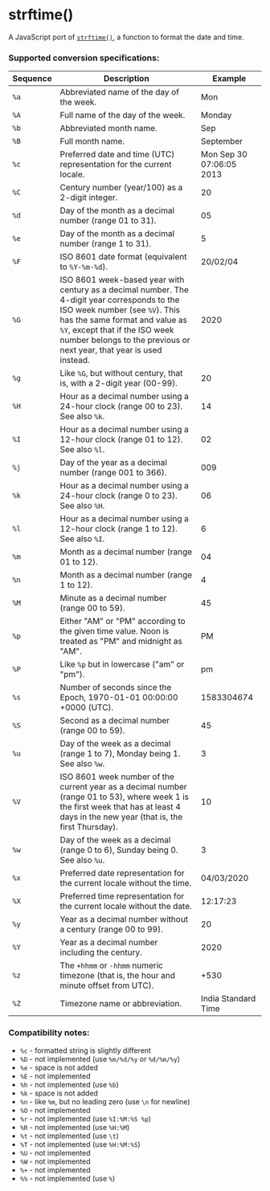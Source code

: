# strftime()
A JavaScript port of [`strftime()`](http://man7.org/linux/man-pages/man3/strftime.3.html), a function to format the date and time.

### Supported conversion specifications:

| Sequence  | Description | Example |
|-----------|-------------|-------------|
| `%a` | Abbreviated name of the day of the week. | Mon |
| `%A` | Full name of the day of the week. | Monday |
| `%b` | Abbreviated month name. | Sep |
| `%B` | Full month name. | September |
| `%c` | Preferred date and time (UTC) representation for the current locale. | Mon Sep 30 07:06:05 2013 |
| `%C` | Century number (year/100) as a 2-digit integer. | 20 |
| `%d` | Day of the month as a decimal number (range 01 to 31). | 05 |
| `%e` | Day of the month as a decimal number (range 1 to 31). | 5 |
| `%F` | ISO 8601 date format (equivalent to `%Y-%m-%d`). | 	20/02/04
| `%G` | ISO 8601 week-based year with century as a decimal number. The 4-digit year corresponds to the ISO week number (see `%V`). This has the same format and value as `%Y`, except that if the ISO week number belongs to the previous or next year, that year is used instead. | 2020 |
| `%g` | Like `%G`, but without century, that is, with a 2-digit year (00-99). | 20 |
| `%H` | Hour as a decimal number using a 24-hour clock (range 00 to 23). See also `%k`. | 14 |
| `%I` | Hour as a decimal number using a 12-hour clock (range 01 to 12). See also `%l`. | 02 |
| `%j` | Day of the year as a decimal number (range 001 to 366). | 009 |
| `%k` | Hour as a decimal number using a 24-hour clock (range 0 to 23). See also `%H`. | 06 |
| `%l` | Hour as a decimal number using a 12-hour clock (range 1 to 12). See also `%I`. | 6 |
| `%m` | Month as a decimal number (range 01 to 12). | 04 |
| `%n` | Month as a decimal number (range 1 to 12). | 4 |
| `%M` | Minute as a decimal number (range 00 to 59). | 45 |
| `%p` | Either "AM" or "PM" according to the given time value. Noon is treated as "PM" and midnight as "AM". | PM |
| `%P` | Like `%p` but in lowercase ("am" or "pm"). | pm |
| `%s` | Number of seconds since the Epoch, 1970-01-01 00:00:00 +0000 (UTC). | 1583304674 |
| `%S` | Second as a decimal number (range 00 to 59). | 45 |
| `%u` | Day of the week as a decimal (range 1 to 7), Monday being 1. See also `%w`. | 3 |
| `%V` | ISO 8601 week number of the current year as a decimal number (range 01 to 53), where week 1 is the first week that has at least 4 days in the new year (that is, the first Thursday). | 10 |
| `%w` | Day of the week as a decimal (range 0 to 6), Sunday being 0. See also `%u`. | 3 |
| `%x` | Preferred date representation for the current locale without the time. | 04/03/2020 |
| `%X` | Preferred time representation for the current locale without the date. | 12:17:23 |
| `%y` | Year as a decimal number without a century (range 00 to 99). | 20 |
| `%Y` | Year as a decimal number including the century. | 2020 |
| `%z` | The `+hhmm` or `-hhmm` numeric timezone (that is, the hour and minute offset from UTC). | +530 |
| `%Z` | Timezone name or abbreviation. | India Standard Time |

### Compatibility notes:

* `%c` - formatted string is slightly different
* `%D` - not implemented (use `%m/%d/%y` or `%d/%m/%y`)
* `%e` - space is not added
* `%E` - not implemented
* `%h` - not implemented (use `%b`)
* `%k` - space is not added
* `%n` - like `%m`, but no leading zero (use `\n` for newline)
* `%O` - not implemented
* `%r` - not implemented (use `%I:%M:%S %p`)
* `%R` - not implemented (use `%H:%M`)
* `%t` - not implemented (use `\t`)
* `%T` - not implemented (use `%H:%M:%S`)
* `%U` - not implemented
* `%W` - not implemented
* `%+` - not implemented
* `%%` - not implemented (use `%`)

